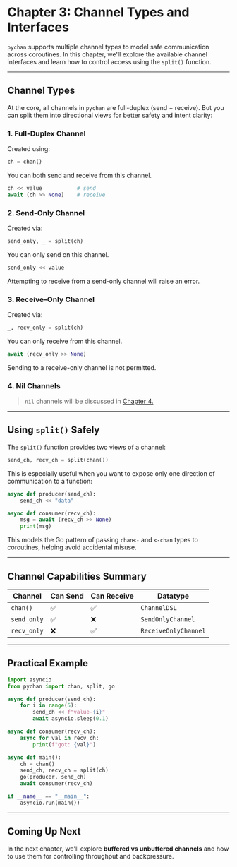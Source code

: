 # Chapter 3: Channel Types and Interfaces

`pychan` supports multiple channel types to model safe communication across coroutines. In this chapter, we'll explore the available channel interfaces and learn how to control access using the `split()` function.

---

## Channel Types

At the core, all channels in `pychan` are full-duplex (send + receive). But you can split them into directional views for better safety and intent clarity:

### 1. Full-Duplex Channel

Created using:

```python
ch = chan()
```

You can both send and receive from this channel.

```python
ch << value           # send
await (ch >> None)    # receive
```

### 2. Send-Only Channel

Created via:

```python
send_only, _ = split(ch)
```

You can only send on this channel.

```python
send_only << value
```

Attempting to receive from a send-only channel will raise an error.

### 3. Receive-Only Channel

Created via:

```python
_, recv_only = split(ch)
```

You can only receive from this channel.

```python
await (recv_only >> None)
```

Sending to a receive-only channel is not permitted.

### 4. Nil Channels

> `nil` channels will be discussed in [Chapter 4.](CONCURRENCY_PATTERNS.md)

---

## Using `split()` Safely

The `split()` function provides two views of a channel:

```python
send_ch, recv_ch = split(chan())
```

This is especially useful when you want to expose only one direction of communication to a function:

```python
async def producer(send_ch):
    send_ch << "data"

async def consumer(recv_ch):
    msg = await (recv_ch >> None)
    print(msg)
```

This models the Go pattern of passing `chan<-` and `<-chan` types to coroutines, helping avoid accidental misuse.

---

## Channel Capabilities Summary

| Channel     | Can Send | Can Receive | Datatype |
| ----------- | -------- | ----------- | --------- |
| `chan()`    | ✅        | ✅           | `ChannelDSL` |
| `send_only` | ✅        | ❌           | `SendOnlyChannel` |
| `recv_only` | ❌        | ✅           | `ReceiveOnlyChannel` |

---

## Practical Example

```python
import asyncio
from pychan import chan, split, go

async def producer(send_ch):
    for i in range(5):
        send_ch << f"value-{i}"
        await asyncio.sleep(0.1)

async def consumer(recv_ch):
    async for val in recv_ch:
        print(f"got: {val}")

async def main():
    ch = chan()
    send_ch, recv_ch = split(ch)
    go(producer, send_ch)
    await consumer(recv_ch)

if __name__ == "__main__":
    asyncio.run(main())
```

---

## Coming Up Next

In the next chapter, we'll explore **buffered vs unbuffered channels** and how to use them for controlling throughput and backpressure.
